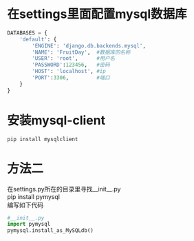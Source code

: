 # 在settings里面配置mysql数据库
```python 
DATABASES = {
    'default': {
        'ENGINE': 'django.db.backends.mysql',
        'NAME': 'FruitDay',  #数据库的名称
        'USER': 'root',      #用户名
        'PASSWORD':123456,   #密码
        'HOST': 'localhost', #ip
        'PORT':3306,         #端口
    }
}
```
# 安装mysql-client
```shell
pip install mysqlclient
```

# 方法二
在settings.py所在的目录里寻找__init__.py<br>
pip install pymysql<br>
编写如下代码
```python
#__init__.py
import pymysql
pymysql.install_as_MySQLdb()

```